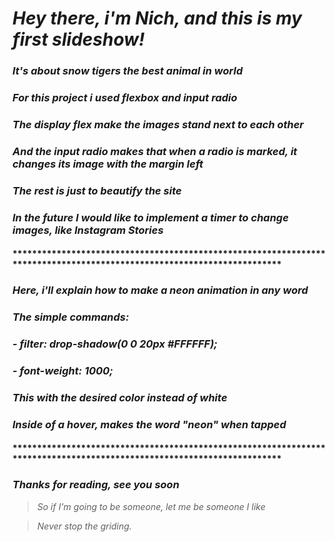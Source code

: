 #   *Hey there, i'm Nich, and this is my first slideshow!*
### *It's about snow tigers the best animal in world*
### *For this project i used flexbox and input radio*
### *The display flex make the images stand next to each other*
### *And the input radio makes that when a radio is marked, it changes its image with the margin left*
### *The rest is just to beautify the site*
### *In the future I would like to implement a timer to change images, like Instagram Stories*

#### ***********************************************************************************************************************
###   *Here, i'll explain how to make a neon animation in any word*
###   *The simple commands:*
###
###   *- filter: drop-shadow(0 0 20px #FFFFFF);*
###   *- font-weight: 1000;*
###
###    *This with the desired color instead of white*
###    *Inside of a hover, makes the word "neon" when tapped*
#### ***********************************************************************************************************************

###   *Thanks for reading, see you soon*

> *So if I'm going to be someone, let me be someone I like*

> *Never stop the griding.*
